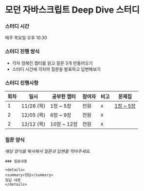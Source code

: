 # 모던 자바스크립트 Deep Dive 스터디

### 스터디 시간

매주 목요일 오후 10:30

### 스터디 진행 방식

- 각자 정해진 챕터를 읽고 질문 3개 만들어오기
- 스터디 시간에 각자의 질문을 발표하고 답변해보기

### 스터디 진행사항

| 회차 | 일시       | 공부한 챕터 | 참여자 | 비고 | 문제집                       |
| ---- | ---------- | ----------- | ------ | ---- | ---------------------------- |
| 1    | 11/28 (목) | 1장 ~ 5장   | 전원   | x    | [1장 ~ 5장](1주차/문제집.md) |
| 2    | 12/05 (목) | 6장 ~ 9장   | 전원   | x    |  |
| 2    | 12/12 (목) | 10장 ~ 12장   | 전원   | x    |  |

### 질문 양식

_해당 양식을 복사해서 질문과 답변을 적어주세요._

```
### 질문내용

<details>
<summary>정답</summary>
정답 내용
</details>
```
